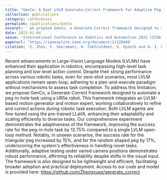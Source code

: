 ```yaml
---
title: "GenCo: A Dual LVLM Generate-Correct Framework for Adaptive Peg-in-Hole Robotics"
collection: publications
category: conferences
permalink: /publications/GenCo
excerpt: ' we propose GenCo, a Generate-Correct framework designed to automate a peg-in-hole task using a UR5e robot. This framework integrates an LVLM-based motion generator and motion expert, working collaboratively to refine and correct actions during robotic task execution.'
date: 2025-01-04
venue: 'International Conference on Robotics and Automation 2025 (ICRA 2025), Atlanta, USA'
paperurl: 'https://ieeexplore.ieee.org/document/11128409'
citation: 'Z. Zhou, S. Veeramani, H. Fakhruldeen, S. Uyanik and A. I. Cooper, "GenCo: A Dual VLM Generate-Correct Framework for Adaptive Peg-in-Hole Robotics," 2025 IEEE International Conference on Robotics and Automation (ICRA), Atlanta, GA, USA, 2025, pp. 16744-16751, doi: 10.1109/ICRA55743.2025.11128409.'
---
```

Recent advancements in Large-Vision Language Models (LVLMs) have enhanced their application in robotics, encompassing high-level task planning and low-level action control. Despite their strong performance across various robotic tasks, even for zero-shot scenarios, most LVLM applications remain open-loop, adhering to a plan-and-execute paradigm without mechanisms to assess task completion. To address this limitation, we propose GenCo, a Generate-Correct framework designed to automate a peg-in-hole task using a UR5e robot. This framework integrates an LVLM-based motion generator and motion expert, working collaboratively to refine and correct actions during robotic task execution. Both LVLM agents are fine-tuned using the pre-trained LLaVA, enhancing their adaptability and scaling efficiently to diverse tasks. Our comprehensive experiment demonstrates the adaptiveness of the framework, improving the success rate for the peg-in-hole task by 12.75\% compared to a single LVLM open-loop method. Notably, in unseen scenarios, the success rate for the triangular peg increased by 15\%, and for the random shaped peg by 17\%, underscoring the system's effectiveness in handling novel tasks. Additionally, adaptive testing under varied camera positions demonstrates robust performance, affirming its reliability despite shifts in the visual input. The framework is also designed to be lightweight and efficient, facilitating broader adoption and practical deployment. Access to our code and model is provided here: https://github.com/Zhengxuez/generate_correct
